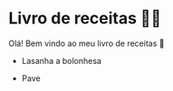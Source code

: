 # Livro de receitas :man_cook:

Olá! Bem vindo ao meu livro de receitas :wave:

- Lasanha a bolonhesa

- Pave
